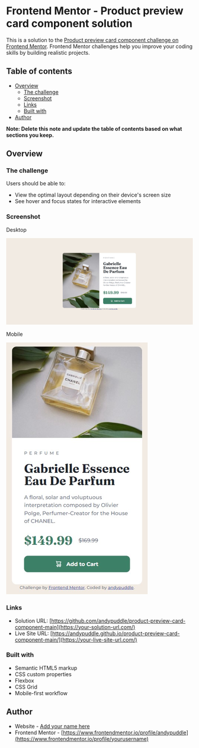 # Frontend Mentor - Product preview card component solution

This is a solution to the [Product preview card component challenge on Frontend Mentor](https://www.frontendmentor.io/challenges/product-preview-card-component-GO7UmttRfa). Frontend Mentor challenges help you improve your coding skills by building realistic projects.

## Table of contents

- [Overview](#overview)
  - [The challenge](#the-challenge)
  - [Screenshot](#screenshot)
  - [Links](#links)
  - [Built with](#built-with)
- [Author](#author)

**Note: Delete this note and update the table of contents based on what sections you keep.**

## Overview

### The challenge

Users should be able to:

- View the optimal layout depending on their device's screen size
- See hover and focus states for interactive elements

### Screenshot

Desktop

![](https://raw.githubusercontent.com/andypuddle/product-preview-card-component-main/master/images/screenshot.JPG)

Mobile

![](https://raw.githubusercontent.com/andypuddle/product-preview-card-component-main/master/images/mobile-screenshot.JPG)

### Links

- Solution URL: [https://github.com/andypuddle/product-preview-card-component-main](https://your-solution-url.com/)
- Live Site URL: [https://andypuddle.github.io/product-preview-card-component-main/](https://your-live-site-url.com/)

### Built with

- Semantic HTML5 markup
- CSS custom properties
- Flexbox
- CSS Grid
- Mobile-first workflow

## Author

- Website - [Add your name here](https://www.your-site.com)
- Frontend Mentor - [https://www.frontendmentor.io/profile/andypuddle](https://www.frontendmentor.io/profile/yourusername)
